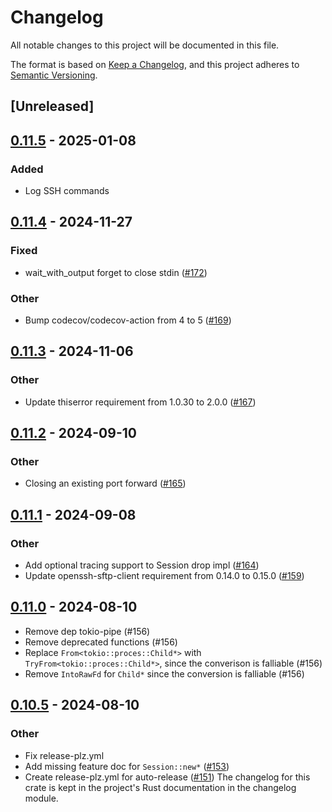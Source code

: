 # Changelog
All notable changes to this project will be documented in this file.

The format is based on [Keep a Changelog](https://keepachangelog.com/en/1.0.0/),
and this project adheres to [Semantic Versioning](https://semver.org/spec/v2.0.0.html).

## [Unreleased]

## [0.11.5](https://github.com/qrichert/openssh/compare/v0.11.4...v0.11.5) - 2025-01-08

### Added

- Log SSH commands

## [0.11.4](https://github.com/openssh-rust/openssh/compare/v0.11.3...v0.11.4) - 2024-11-27

### Fixed

- wait_with_output forget to close stdin ([#172](https://github.com/openssh-rust/openssh/pull/172))

### Other

- Bump codecov/codecov-action from 4 to 5 ([#169](https://github.com/openssh-rust/openssh/pull/169))

## [0.11.3](https://github.com/openssh-rust/openssh/compare/v0.11.2...v0.11.3) - 2024-11-06

### Other

- Update thiserror requirement from 1.0.30 to 2.0.0 ([#167](https://github.com/openssh-rust/openssh/pull/167))

## [0.11.2](https://github.com/openssh-rust/openssh/compare/v0.11.1...v0.11.2) - 2024-09-10

### Other

- Closing an existing port forward ([#165](https://github.com/openssh-rust/openssh/pull/165))

## [0.11.1](https://github.com/openssh-rust/openssh/compare/v0.11.0...v0.11.1) - 2024-09-08

### Other

- Add optional tracing support to Session drop impl ([#164](https://github.com/openssh-rust/openssh/pull/164))
- Update openssh-sftp-client requirement from 0.14.0 to 0.15.0 ([#159](https://github.com/openssh-rust/openssh/pull/159))

## [0.11.0](https://github.com/openssh-rust/openssh/compare/v0.10.5...v0.10.6) - 2024-08-10

- Remove dep tokio-pipe (#156)
- Remove deprecated functions (#156)
- Replace `From<tokio::proces::Child*>`
with `TryFrom<tokio::proces::Child*>`, since the converison is falliable (#156)
- Remove `IntoRawFd` for `Child*` since the conversion is falliable (#156)

## [0.10.5](https://github.com/openssh-rust/openssh/compare/v0.10.4...v0.10.5) - 2024-08-10

### Other
- Fix release-plz.yml
- Add missing feature doc for `Session::new*` ([#153](https://github.com/openssh-rust/openssh/pull/153))
- Create release-plz.yml for auto-release ([#151](https://github.com/openssh-rust/openssh/pull/151))
The changelog for this crate is kept in the project's Rust documentation in the changelog module.
